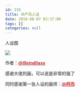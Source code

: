 ```yaml
---
id: 135
title: 共产风人设
date: 2018-08-07 03:37:00
tags: []
categories: null
---
```


人设图

<!--more-->
![](https://imba97.cn/uploads/2018/08/20180414233331-768x1212.png)

作者：[<font style="color: #d62b2b;">**@Illeindliass**</font>](https://space.bilibili.com/561845)

感谢大佬的画，可以说是非常的强了

同时感谢第一张人设的画师：[<font style="color: #d62b2b;">**@阿布**</font>](https://www.weibo.com/u/5390007285)
